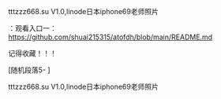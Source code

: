 tttzzz668.su V1.0,linode日本iphone69老师照片

：观看入口一：https://github.com/shuai215315/atofdh/blob/main/README.md


记得收藏！！！



[随机段落5-
]






tttzzz668.su V1.0,linode日本iphone69老师照片
